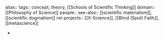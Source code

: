 alias::
tags:: concept, theory, [[Schools of Scientific Thinking]]
domain:: [[Philosophy of Science]]
people::
see-also:: [[scientific materialism]], [[scientific dogmatism]]
rel-projects:: [[X-Science]], [[Blind (Spot) Faith]], [[metascience]]


-
